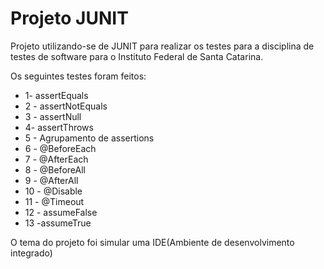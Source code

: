 # Projeto JUNIT
 Projeto utilizando-se de JUNIT para realizar os testes para a disciplina de testes de software para o Instituto Federal de Santa Catarina.
 
 Os seguintes testes foram feitos:
 
* 1- assertEquals
* 2 - assertNotEquals
* 3 - assertNull
* 4- assertThrows
* 5 - Agrupamento de assertions
* 6 - @BeforeEach
* 7 - @AfterEach
* 8 - @BeforeAll
* 9 - @AfterAll
* 10 - @Disable
* 11 - @Timeout
* 12 - assumeFalse
* 13 -assumeTrue

O tema do projeto foi simular uma IDE(Ambiente de desenvolvimento integrado)
